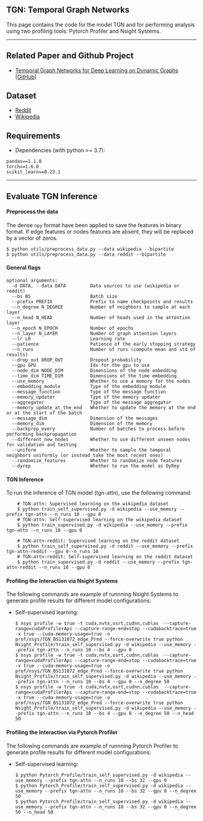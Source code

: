 ## TGN: Temporal Graph Networks
This page contains the code for the model TGN and for performing analysis using two profiling tools: Pytorch Profiler and Nsight Systems.

---
## Related Paper and Github Project
- [Temporal Graph Networks for Deep Learning on Dynamic Graphs](https://arxiv.org/abs/2006.10637) [[GitHub](https://github.com/twitter-research/tgn)]

## Dataset
- [Reddit](http://snap.stanford.edu/jodie/reddit.csv)
- [Wikipedia](http://snap.stanford.edu/jodie/wikipedia.csv)


## Requirements
- Dependencies (with python >= 3.7):
```{bash}
pandas==1.1.0
torch==1.6.0
scikit_learn==0.23.1
```
---


## Evaluate TGN Inference
#### Preprocess the data
The dense `npy` format have been applied to save the features in binary format. If edge features or nodes 
features are absent, they will be replaced by a vector of zeros. 
```{bash}
$ python utils/preprocess_data.py --data wikipedia --bipartite
$ python utils/preprocess_data.py --data reddit --bipartite
```
#### General flags

```{txt}
optional arguments:
  -d DATA, --data DATA         Data sources to use (wikipedia or reddit)
  --bs BS                      Batch size
  --prefix PREFIX              Prefix to name checkpoints and results
  --n_degree N_DEGREE          Number of neighbors to sample at each layer
  --n_head N_HEAD              Number of heads used in the attention layer
  --n_epoch N_EPOCH            Number of epochs
  --n_layer N_LAYER            Number of graph attention layers
  --lr LR                      Learning rate
  --patience                   Patience of the early stopping strategy
  --n_runs                     Number of runs (compute mean and std of results)
  --drop_out DROP_OUT          Dropout probability
  --gpu GPU                    Idx for the gpu to use
  --node_dim NODE_DIM          Dimensions of the node embedding
  --time_dim TIME_DIM          Dimensions of the time embedding
  --use_memory                 Whether to use a memory for the nodes
  --embedding_module           Type of the embedding module
  --message_function           Type of the message function
  --memory_updater             Type of the memory updater
  --aggregator                 Type of the message aggregator
  --memory_update_at_the_end   Whether to update the memory at the end or at the start of the batch
  --message_dim                Dimension of the messages
  --memory_dim                 Dimension of the memory
  --backprop_every             Number of batches to process before performing backpropagation
  --different_new_nodes        Whether to use different unseen nodes for validation and testing
  --uniform                    Whether to sample the temporal neighbors uniformly (or instead take the most recent ones)
  --randomize_features         Whether to randomize node features
  --dyrep                      Whether to run the model as DyRep
```


#### TGN Inference

To run the inference of TGN model (tgn-attn), use the following command:
```
    # TGN-attn: Supervised learning on the wikipedia dataset
    $ python train_self_supervised.py -d wikipedia --use_memory --prefix tgn-attn --n_runs 10 --gpu 0
    # TGN-attn: Self-supervised learning on the wikipedia dataset
    $ python train_supervised.py -d wikipedia --use_memory --prefix tgn-attn --n_runs 10 --gpu 0

    # TGN-attn-reddit: Supervised learning on the reddit dataset
    $ python train_self_supervised.py -d reddit --use_memory --prefix tgn-attn-reddit --gpu 0--n_runs 10
    # TGN-attn-reddit: Self-supervised learning on the reddit dataset
    $ python train_supervised.py -d reddit --use_memory --prefix tgn-attn-reddit --n_runs 10 --gpu 0
```



#### Profiling the Interaction via Nsight Systems
The following commands are example of runnning Nsight Systems to generate profile results for different model configurations:
- Self-supervised  learning:
    ```
    $ nsys profile -w true -t cuda,nvtx,osrt,cudnn,cublas  --capture-range=cudaProfilerApi --capture-range-end=stop --cudabacktrace=true -x true --cuda-memory-usage=true -o prof/nsys/TGN_BS131072_edge_Pred --force-overwrite true python Nsight_Profile/train_self_supervised.py -d wikipedia --use_memory --prefix tgn-attn --n_runs 10 --bs 4 --gpu 0 
    $ nsys profile -w true -t cuda,nvtx,osrt,cudnn,cublas  --capture-range=cudaProfilerApi --capture-range-end=stop --cudabacktrace=true -x true --cuda-memory-usage=true -o prof/nsys/TGN_BS131072_edge_Pred --force-overwrite true python Nsight_Profile/train_self_supervised.py -d wikipedia --use_memory --prefix tgn-attn --n_runs 10 --bs 4 --gpu 0 --n_degree 50
    $ nsys profile -w true -t cuda,nvtx,osrt,cudnn,cublas  --capture-range=cudaProfilerApi --capture-range-end=stop --cudabacktrace=true -x true --cuda-memory-usage=true -o prof/nsys/TGN_BS131072_edge_Pred --force-overwrite true python Nsight_Profile/train_self_supervised.py -d wikipedia --use_memory --prefix tgn-attn --n_runs 10 --bs 4 --gpu 0 --n_degree 50 --n_head 50
    ```

#### Profiling the Interaction via Pytorch Profiler
The following commands are example of runnning Pytorch Profiler to generate profile results for different model configurations:
- Self-supervised learning:
    ```
    $ python Pytorch_Profile/train_self_supervised.py -d wikipedia --use_memory --prefix tgn-attn --n_runs 10 --bs 32 --gpu 0
    $ python Pytorch_Profile/train_self_supervised.py -d wikipedia --use_memory --prefix tgn-attn --n_runs 10 --bs 32 --gpu 0 --n_degree 50
    $ python Pytorch_Profile/train_self_supervised.py -d wikipedia --use_memory --prefix tgn-attn --n_runs 10 --bs 32 --gpu 0 --n_degree 50 --n_head 50
    ```
